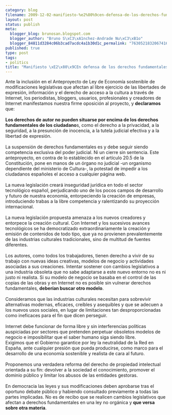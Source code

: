 ```yaml
--- 
category: blog
filename: 2009-12-02-manifiesto-%e2%80%9cen-defensa-de-los-derechos-fundamentales-en-internet%e2%80%9d.md
layout: post
status: publish
meta: 
  blogger_blog: brunosan.blogspot.com
  blogger_author: "Bruno S\xC3\xA1nchez-Andrade Nu\xC3\xB1o"
  blogger_84811d3284c06b3cad7acdc4a1b30d1c_permalink: "7630521832067416737"
published: true
type: post
tags: 
- politics
title: "Manifiesto \xE2\x80\x9CEn defensa de los derechos fundamentales en internet\xE2\x80\x9D"
---
```

Ante la inclusión en el Anteproyecto de Ley de Economía sostenible de modificaciones legislativas que afectan al libre ejercicio de las libertades de expresión, información y el derecho de acceso a la cultura a través de Internet, los periodistas, bloggers, usuarios, profesionales y creadores de Internet manifestamos nuestra firme oposición al proyecto, y <span style="font-weight:bold;">declaramos</span> que:<br /><br /><span style="font-weight:bold;">Los derechos de autor no pueden situarse por encima de los derechos fundamentales de los ciudadano</span>s, como el derecho a la privacidad, a la seguridad, a la presunción de inocencia, a la tutela judicial efectiva y a la libertad de expresión.<br /><br />La suspensión de derechos fundamentales es y debe seguir siendo competencia exclusiva del poder judicial. Ni un cierre sin sentencia. Este anteproyecto, en contra de lo establecido en el artículo 20.5 de la Constitución, pone en manos de un órgano no judicial -un organismo dependiente del ministerio de Cultura-, la potestad de impedir a los ciudadanos españoles el acceso a cualquier página web.<br /><br />La nueva legislación creará inseguridad jurídica en todo el sector tecnológico español, perjudicando uno de los pocos campos de desarrollo y futuro de nuestra economía, entorpeciendo la creación de empresas, introduciendo trabas a la libre competencia y ralentizando su proyección internacional.<br /><br />La nueva legislación propuesta amenaza a los nuevos creadores y entorpece la creación cultural. Con Internet y los sucesivos avances tecnológicos se ha democratizado extraordinariamente la creación y emisión de contenidos de todo tipo, que ya no provienen prevalentemente de las industrias culturales tradicionales, sino de multitud de fuentes diferentes.<br /><br />Los autores, como todos los trabajadores, tienen derecho a vivir de su trabajo con nuevas ideas creativas, modelos de negocio y actividades asociadas a sus creaciones. Intentar sostener con cambios legislativos a una industria obsoleta que no sabe adaptarse a este nuevo entorno no es ni justo ni realista. Si su modelo de negocio se basaba en el control de las copias de las obras y en Internet no es posible sin vulnerar derechos fundamentales, <span style="font-weight:bold;">deberían buscar otro modelo</span>.<br /><br />Consideramos que las industrias culturales necesitan para sobrevivir alternativas modernas, eficaces, creíbles y asequibles y que se adecuen a los nuevos usos sociales, en lugar de limitaciones tan desproporcionadas como ineficaces para el fin que dicen perseguir.<br /><br />Internet debe funcionar de forma libre y sin interferencias políticas auspiciadas por sectores que pretenden perpetuar obsoletos modelos de negocio e imposibilitar que el saber humano siga siendo libre.<br />Exigimos que el Gobierno garantice por ley la neutralidad de la Red en España, ante cualquier presión que pueda producirse, como marco para el desarrollo de una economía sostenible y realista de cara al futuro.<br /><br />Proponemos una verdadera reforma del derecho de propiedad intelectual orientada a su fin: devolver a la sociedad el conocimiento, promover el dominio público y limitar los abusos de las entidades gestoras.<br /><br />En democracia las leyes y sus modificaciones deben aprobarse tras el oportuno debate público y habiendo consultado previamente a todas las partes implicadas. No es de recibo que se realicen cambios legislativos que afectan a derechos fundamentales en una ley no orgánica y <span style="font-weight:bold;">que versa sobre otra materia</span>.
